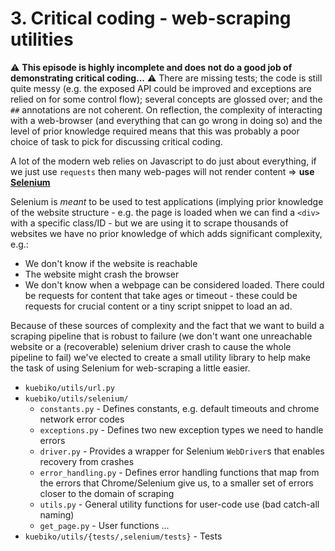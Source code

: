 # 3. Critical coding - web-scraping utilities

:warning: **This episode is highly incomplete and does not do a good job of demonstrating critical coding...** :warning:
There are missing tests; the code is still quite messy (e.g. the exposed API could be improved and exceptions are relied on for some control flow); several concepts are glossed over; and the `##` annotations are not coherent.
On reflection, the complexity of interacting with a web-browser (and everything that can go wrong in doing so) and the level of prior knowledge required means that this was probably a poor choice of task to pick for discussing critical coding.

A lot of the modern web relies on Javascript to do just about everything, if we just use `requests` then many web-pages will not render content => **use [Selenium](https://github.com/felipefiali/PySelenium)**

Selenium is _meant_ to be used to test applications (implying prior knowledge of the website structure - e.g. the page is loaded when we can find a `<div>` with a specific class/ID - but we are using it to scrape thousands of websites we have no prior knowledge of which adds significant complexity, e.g.:

-   We don't know if the website is reachable
-   The website might crash the browser
-   We don't know when a webpage can be considered loaded. There could be requests for content that take ages or timeout - these could be requests for crucial content or a tiny script snippet to load an ad.

Because of these sources of complexity and the fact that we want to build a scraping pipeline that is robust to failure (we don't want one unreachable website or a (recoverable) selenium driver crash to cause the whole pipeline to fail) we've elected to create a small utility library to help make the task of using Selenium for web-scraping a little easier.

-   `kuebiko/utils/url.py`
-   `kuebiko/utils/selenium/`
    -   `constants.py` - Defines constants, e.g. default timeouts and chrome network error codes
    -   `exceptions.py` - Defines two new exception types we need to handle errors
    -   `driver.py` - Provides a wrapper for Selenium `WebDriver`s that enables recovery from crashes
    -   `error_handling.py` - Defines error handling functions that map from the errors that Chrome/Selenium give us, to a smaller set of errors closer to the domain of scraping
    -   `utils.py` - General utility functions for user-code use (bad catch-all naming)
    -   `get_page.py` - User functions ...
-   `kuebiko/utils/{tests/,selenium/tests}` - Tests
